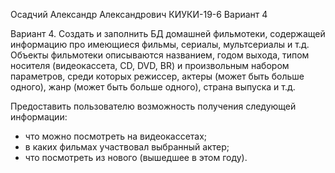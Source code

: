 Осадчий Александр Александрович КИУКИ-19-6 Вариант 4

Вариант 4. Создать и заполнить БД домашней фильмотеки, содержащей информацию про имеющиеся фильмы, сериалы, мультсериалы и т.д. Объекты фильмотеки описываются названием, годом выхода, типом носителя (видеокассета, CD, DVD, BR) и произвольным набором параметров, среди которых режиссер, актеры (может быть больше одного), жанр (может быть больше одного), страна выпуска и т.д.

Предоставить пользователю возможность получения следующей информации:
- что можно посмотреть на видеокассетах;
- в каких фильмах участвовал выбранный актер;
- что посмотреть из нового (вышедшее в этом году).